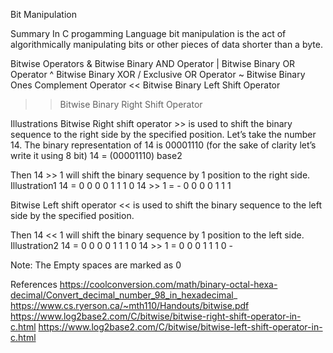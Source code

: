 Bit Manipulation

Summary
In C progamming Language bit manipulation is the act of algorithmically manipulating bits or other pieces of data shorter than a byte.

Bitwise Operators
&	Bitwise Binary AND Operator
|	Bitwise Binary OR Operator
^	Bitwise Binary XOR / Exclusive OR Operator
~	Bitwise Binary Ones Complement Operator
<<	Bitwise Binary Left Shift Operator
>>	Bitwise Binary Right Shift Operator

Illustrations
Bitwise Right shift operator >> is used to shift the binary sequence to the right side by the specified position.
Let’s take the number 14.  The binary representation of 14 is 00001110 (for the sake of clarity let’s write it using 8 bit)
14 = (00001110) base2

Then 14 >> 1 will shift the binary sequence by 1 position to the right side.
Illustration1
14 = 		0 0 0 0 1 1 1 0
14 >> 1 = 	- 0 0 0 0 1 1 1


Bitwise Left shift operator << is used to shift the binary sequence to the left side by the specified position.

Then 14 << 1 will shift the binary sequence by 1 position to the left side.
Illustration2
14 = 		0 0 0 0 1 1 1 0
14 >> 1 = 	0 0 0 1 1 1 0 -

Note: The Empty spaces are marked as 0


References
https://coolconversion.com/math/binary-octal-hexa-decimal/Convert_decimal_number_98_in_hexadecimal_
https://www.cs.ryerson.ca/~mth110/Handouts/bitwise.pdf
https://www.log2base2.com/C/bitwise/bitwise-right-shift-operator-in-c.html
https://www.log2base2.com/C/bitwise/bitwise-left-shift-operator-in-c.html




